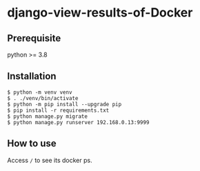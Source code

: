 # django-view-results-of-Docker

## Prerequisite

python >= 3.8

## Installation

```
$ python -m venv venv
$ . ./venv/bin/activate
$ python -m pip install --upgrade pip
$ pip install -r requirements.txt
$ python manage.py migrate
$ python manage.py runserver 192.168.0.13:9999
```

## How to use

Access `/` to see its docker ps.
